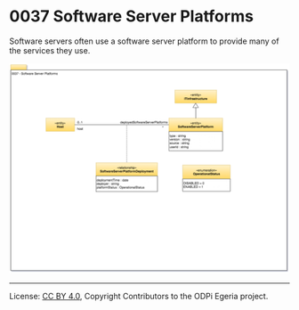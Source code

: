 <!-- SPDX-License-Identifier: CC-BY-4.0 -->
<!-- Copyright Contributors to the ODPi Egeria project. -->

# 0037 Software Server Platforms

Software servers often use a software server platform to provide many of the services they use.

![UML](0037-Software-Server-Platforms.png)





----
License: [CC BY 4.0](https://creativecommons.org/licenses/by/4.0/),
Copyright Contributors to the ODPi Egeria project.